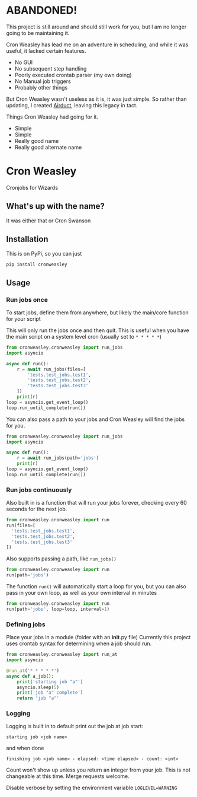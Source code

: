# ABANDONED!
This project is still around and should still work for you, but I am no longer going to be maintaining it. 

Cron Weasley has lead me on an adventure in scheduling, and while it was useful, it lacked certain features. 
 - No GUI
 - No subsequent step handling
 - Poorly executed crontab parser (my own doing)
 - No Manual job triggers
 - Probably other things

But Cron Weasley wasn't useless as it is, it was just simple. So rather than updating, I created [Airduct](https://github.com/alairock/airduct), leaving this legacy in tact.

Things Cron Weasley had going for it.
 - Simple
 - Simple
 - Really good name
 - Really good alternate name
 
 
# Cron Weasley
Cronjobs for Wizards

## What's up with the name?
It was either that or Cron Swanson

## Installation
This is on PyPi, so you can just

```sh
pip install cronweasley
```

## Usage

### Run jobs once
To start jobs, define them from anywhere, but likely the main/core function for your script

This will only run the jobs once and then quit. This is useful when you have the main script on a system level cron (usually set to `* * * * *`)

```py
from cronweasley.cronweasley import run_jobs
import asyncio

async def run():
    r = await run_jobs(files=[
        'tests.test_jobs.test1',
        'tests.test_jobs.test2',
        'tests.test_jobs.test3'
    ])
    print(r)
loop = asyncio.get_event_loop()
loop.run_until_complete(run())
```

You can also pass a path to your jobs and Cron Weasley will find the jobs for you.

```py
from cronweasley.cronweasley import run_jobs
import asyncio

async def run():
    r = await run_jobs(path='jobs')
    print(r)
loop = asyncio.get_event_loop()
loop.run_until_complete(run())
```

### Run jobs continuously
Also built in is a function that will run your jobs forever, checking every 60 seconds for the next job.

```py
from cronweasley.cronweasley import run
run(files=[
  'tests.test_jobs.test1',
  'tests.test_jobs.test2',
  'tests.test_jobs.test3'
])
```

Also supports passing a path, like `run_jobs()`
```py
from cronweasley.cronweasley import run
run(path='jobs')
```

The function `run()` will automatically start a loop for you, but you can also pass in your own loop, as well as your own interval in minutes

```py
from cronweasley.cronweasley import run
run(path='jobs', loop=loop, interval=1)
```



### Defining jobs
Place your jobs in a module (folder with an __init__.py file)
Currently this project uses crontab syntax for determining when a job should run.

```py
from cronweasley.cronweasley import run_at
import asyncio

@run_at('* * * * *')
async def a_job():
    print('starting job "a"')
    asyncio.sleep(5)
    print('job "a" complete')
    return 'job "a"'
```

### Logging
Logging is built in to default print out the job at job start:

```
starting job <job name>
```

and when done
```
finishing job <job name> - elapsed: <time elapsed> - count: <int>
```

Count won't show up unless you return an integer from your job. This
is not changeable at this time. Merge requests welcome.

Disable verbose by setting the environment variable `LOGLEVEL=WARNING`
